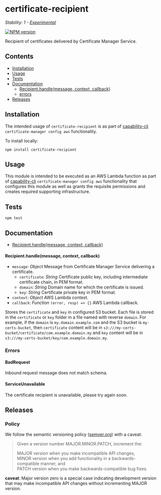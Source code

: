 # certificate-recipient

_Stability: 1 - [Experimental](https://github.com/tristanls/stability-index#stability-1---experimental)_

[![NPM version](https://badge.fury.io/js/certificate-recipient.svg)](http://npmjs.org/package/certificate-recipient)

Recipient of certificates delivered by Certificate Manager Service.

## Contents

  * [Installation](#installation)
  * [Usage](#usage)
  * [Tests](#tests)
  * [Documentation](#documentation)
    * [Recipient.handle(message, context, callback)](#recipienthandlemessage-context-callback)
    * [errors](#errors)
  * [Releases](#releases)

## Installation

The intended usage of `certificate-recipient` is as part of [capability-cli](https://github.com/capabilityio/capability-cli) `certificate-manager config aws` functionality.

To install locally:

```
npm install certificate-recipient
```

## Usage

This module is intended to be executed as an AWS Lambda function as part of [capability-cli](https://github.com/capabilityio/capability-cli) `certificate-manager config aws` functionality that configures this module as well as grants the requisite permissions and creates required supporting infrastructure.

## Tests

```
npm test
```

## Documentation

  * [Recipient.handle(message, context, callback)](#recipienthandlemessage-context-callback)

#### Recipient.handle(message, context, callback)

  * `message`: _Object_ Message from Certificate Manager Service delivering a certificate.
    * `certificate`: _String_ Certificate public key, including intermediate certificate chain, in PEM format.
    * `domain`: _String_ Domain name for which the certificate is issued.
    * `key`: _String_ Certificate private key in PEM format.
  * `context`: _Object_ AWS Lambda context.
  * `callback`: _Function_ `(error, resp) => {}` AWS Lambda callback.

Stores the `certificate` and `key` in configured S3 bucket. Each file is stored in the `certificate` or `key` folder in a file named with reverse `domain`. For example, if the `domain` is `my.domain.example.com` and the S3 bucket is `my-certs-bucket`, then `certificate` content will be in `s3:///my-certs-bucket/certificate/com.example.domain.my` and `key` content will be in `s3:///my-certs-bucket/key/com.example.domain.my`.

### Errors

#### BadRequest

Inbound request message does not match schema.

#### ServiceUnavailable

The certificate recipient is unavailable, please try again soon.

## Releases

### Policy

We follow the semantic versioning policy ([semver.org](http://semver.org/)) with a caveat:

> Given a version number MAJOR.MINOR.PATCH, increment the:
>
>MAJOR version when you make incompatible API changes,<br/>
>MINOR version when you add functionality in a backwards-compatible manner, and<br/>
>PATCH version when you make backwards-compatible bug fixes.

**caveat**: Major version zero is a special case indicating development version that may make incompatible API changes without incrementing MAJOR version.

